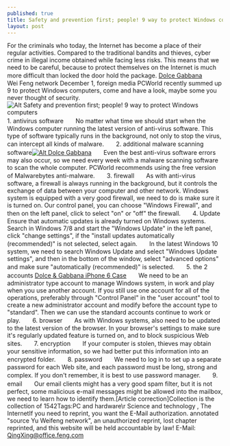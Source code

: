 ```yaml
---
published: true
title: Safety and prevention first; people! 9 way to protect Windows computers
layout: post
---
```

For the criminals who today, the Internet has become a place of their regular activities. Compared to the traditional bandits and thieves, cyber crime in illegal income obtained while facing less risks. This means that we need to be careful, because to protect themselves on the Internet is much more difficult than locked the door hold the package. [Dolce Gabbana](http://www.zagcase.com/dolce-gabbana-iphone-6-case-crown-print-p-10444.html)　　Wei Feng network December 1, foreign media PCWorld recently summed up 9 to protect Windows computers, come and have a look, maybe some you never thought of security.![Alt Safety and prevention first; people! 9 way to protect Windows computers](https://c1.staticflickr.com/1/701/22823860494_4fa7cf80cf_z.jpg)　　1. antivirus software　　No matter what time we should start when the Windows computer running the latest version of anti-virus software. This type of software typically runs in the background, not only to stop the virus, can intercept all kinds of malware.　　2. additional malware scanning software[![Alt Dolce Gabbana](http://www.zagcase.com/images/large/i6/dolce_gabbana_i64215_lrg.jpg)](http://www.zagcase.com/dolce-gabbana-iphone-6-case-crown-print-p-10444.html)　　Even the best anti-virus software errors may also occur, so we need every week with a malware scanning software to scan the whole computer. PCWorld recommends using the free version of Malwarebytes anti-malware.　　3. firewall　　As with anti-virus software, a firewall is always running in the background, but it controls the exchange of data between your computer and other network. Windows system is equipped with a very good firewall, we need to do is make sure it is turned on. Our control panel, you can choose \"Windows Firewall\", and then on the left panel, click to select \"on\" or \"off\" the firewall.　　4. Update　　Ensure that automatic updates is already turned on Windows systems. Search in Windows 7/8 and start the \"Windows Update\" in the left panel, click \"change settings\", if the \"install updates automatically (recommended)\" is not selected, select again.　　In the latest Windows 10 system, we need to search Windows Update and select \"Windows Update settings\", and then in the bottom of the window, select \"advanced options\" and make sure \"automatically (recommended)\" is selected.　　5. the 2 accounts [Dolce & Gabbana iPhone 6 Case](http://blog.faybag.com/2015/10/than-camera-text-messaging-email.html)　　We need to be an administrator type account to manage Windows system, in work and play when you use another account. If you still use one account for all of the operations, preferably through \"Control Panel\" in the \"user account\" tool to create a new administrator account and modify before the account type to \"standard\". Then we can use the standard accounts continue to work or play.　　6. browser　　As with Windows systems, also need to be updated to the latest version of the browser. In your browser\'s settings to make sure it\'s regularly updated feature is turned on, and to block suspicious Web sites.　　7. encryption　　If your computer is stolen, thieves may obtain your sensitive information, so we had better put this information into an encrypted folder.　　8. password　　We need to log in to set up a separate password for each Web site, and each password must be long, strong and complex. If you don\'t remember, it is best to use password manager.　　9. email　　Our email clients might has a very good spam filter, but it is not perfect, some malicious e-mail messages might be allowed into the mailbox, we need to learn how to identify them.[Article correction]Collection is the collection of 1542Tags:PC and hardware\r Science and technology , The InternetIf you need to reprint, you want the E-Mail authorization. annotated \"source Yu Weifeng network\", an unauthorized reprint, lost chapter reprinted, and this website will be held accountable by law! E-Mail: QingXing@office.feng.com